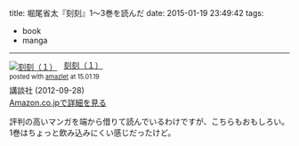 title: 堀尾省太『刻刻』1～3巻を読んだ
date: 2015-01-19 23:49:42
tags:
  - book
  - manga
---

<div class="amazlet-box" style="margin-bottom:0px;"><div class="amazlet-image" style="float:left;margin:0px 12px 1px 0px;"><a href="http://www.amazon.co.jp/exec/obidos/ASIN/B009KYCSKM/dotimpact-22/ref=nosim/" name="amazletlink" target="_blank"><img src="http://ecx.images-amazon.com/images/I/611xHeKPCpL._SL160_.jpg" alt="刻刻（１）" style="border: none;" /></a></div><div class="amazlet-info" style="line-height:120%; margin-bottom: 10px"><div class="amazlet-name" style="margin-bottom:10px;line-height:120%"><a href="http://www.amazon.co.jp/exec/obidos/ASIN/B009KYCSKM/dotimpact-22/ref=nosim/" name="amazletlink" target="_blank">刻刻（１）</a><div class="amazlet-powered-date" style="font-size:80%;margin-top:5px;line-height:120%">posted with <a href="http://www.amazlet.com/" title="amazlet" target="_blank">amazlet</a> at 15.01.19</div></div><div class="amazlet-detail">講談社 (2012-09-28)<br /></div><div class="amazlet-sub-info" style="float: left;"><div class="amazlet-link" style="margin-top: 5px"><a href="http://www.amazon.co.jp/exec/obidos/ASIN/B009KYCSKM/dotimpact-22/ref=nosim/" name="amazletlink" target="_blank">Amazon.co.jpで詳細を見る</a></div></div></div><div class="amazlet-footer" style="clear: left"></div></div>

評判の高いマンガを端から借りて読んでいるわけですが、こちらもおもしろい。1巻はちょっと飲み込みにくい感じだったけど。